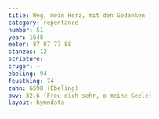 ```yaml
---
title: Weg, mein Herz, mit den Gedanken
category: repentance
number: 51
year: 1648
meter: 87 87 77 88
stanzas: 12
scripture: 
cruger: —
ebeling: 94
feustking: 74
zahn: 6598 (Ebeling)
bwv: 32.6 (Freu dich sehr, o meine Seele)
layout: hymndata
---
```

<br>

